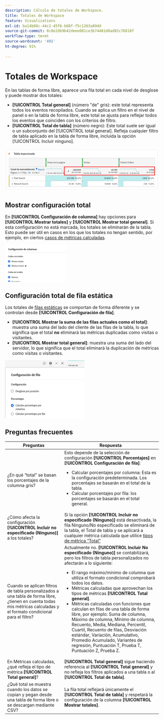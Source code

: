 ```yaml
---
description: Cálculo de totales de Workspace.
title: Totales de Workspace
feature: Visualizations
exl-id: ba14b88c-44c2-45f6-b68f-f5c1263a89dd
source-git-commit: 8c8e2db9b42deee081ce3b74481d0ad82c76818f
workflow-type: tm+mt
source-wordcount: '491'
ht-degree: 91%

---
```


# Totales de Workspace

En las tablas de forma libre, aparece una fila total en cada nivel de desglose y puede mostrar dos totales:

* **[!UICONTROL Total general]** (número &quot;de&quot; gris): este total representa todos los eventos recopilados. Cuando se aplica un filtro en el nivel de panel o en la tabla de forma libre, este total se ajusta para reflejar todos los eventos que coinciden con los criterios de filtro.
* **[!UICONTROL Total de tabla]** (número negro): Este total suele ser igual o un subconjunto del [!UICONTROL total general]. Refleja cualquier filtro de tabla aplicado en la tabla de forma libre, incluida la opción [!UICONTROL Incluir ninguno].

![](assets/total-row.png)

## Mostrar configuración total

En **[!UICONTROL Configuración de columna]** hay opciones para **[!UICONTROL Mostrar totales]** y **[!UICONTROL Mostrar total general]**. Si esta configuración no está marcada, los totales se eliminarán de la tabla. Esto puede ser útil en casos en los que los totales no tengan sentido, por ejemplo, en ciertos [casos de métricas calculadas](https://experienceleague.adobe.com/docs/analytics/components/calculated-metrics/calcmetrics-reference/cm-totals.html?lang=es).

![](assets/column-settings-total.png)

## Configuración total de fila estática

Los totales de [filas estáticas](/help/analysis-workspace/visualizations/freeform-table/column-row-settings/manual-vs-dynamic-rows.md) se comportan de forma diferente y se controlan desde **[!UICONTROL Configuración de fila]**.

* **[!UICONTROL Mostrar la suma de las filas actuales como el total]**: muestra una suma del lado del cliente de las filas de la tabla, lo que significa que el total **no** eliminará las métricas duplicadas como visitas o visitantes.
* **[!UICONTROL Mostrar total general]**: muestra una suma del lado del servidor, lo que significa que el total eliminará la duplicación de métricas como visitas o visitantes.

![](assets/static-rows.png)

## Preguntas frecuentes

| Preguntas | Respuesta |
|---|---|
| ¿En qué “total” se basan los porcentajes de la columna gris? | Esto depende de la selección de configuración **[!UICONTROL Porcentajes]** en **[!UICONTROL Configuración de fila]**:<ul><li>Calcular porcentajes por columna: Esta es la configuración predeterminada. Los porcentajes se basarán en el total de la tabla.</li><li>Calcular porcentajes por fila: los porcentajes se basarán en el total general.</li></ul> |
| ¿Cómo afecta la configuración **[!UICONTROL Incluir no especificado (Ninguno)]** a los totales? | Si la opción **[!UICONTROL Incluir no especificado (Ninguno)]** está desactivada, la fila Ninguno/No especificado se eliminará de la tabla, el Total de tabla y se aplicará a cualquier métrica calculada que utilice [tipos de métrica “Total”](https://experienceleague.adobe.com/docs/analytics/components/calculated-metrics/calcmetric-workflow/m-metric-type-alloc.html?lang=es) |
| Cuando se aplican filtros de tabla personalizados a una tabla de forma libre, ¿tienen en cuenta todas mis métricas calculadas y el formato condicional para el filtro? | Actualmente no. **[!UICONTROL Incluir No especificado (Ninguno)]** se contabilizará, pero los filtros de tabla personalizados no afectarán a lo siguiente:<ul><li>El rango máximo/mínimo de columna que utiliza el formato condicional comprobará todos los datos.</li><li>Métricas calculadas que aprovechan los tipos de métricas **[!UICONTROL Total general]**.</li><li>Métricas calculadas con funciones que calculan en filas de una tabla de forma libre, por ejemplo: Suma de columna, Máximo de columna, Mínimo de columna, Recuento, Media, Mediana, Percentil, Cuartil, Recuento de filas, Desviación estándar, Variación, Acumulativo, Promedio Acumulado, Variantes de regresión, Puntuación T, Prueba T, Puntuación Z, Prueba Z.</li></ul> |
| En Métricas calculadas, ¿qué refleja el tipo de métrica **[!UICONTROL Total general]**? | **[!UICONTROL Total general]** sigue haciendo referencia al **[!UICONTROL Total general]** y no refleja los filtros aplicados a una tabla o al **[!UICONTROL Total de tabla]**. |
| ¿Qué total se muestra cuando los datos se copian y pegan desde una tabla de forma libre o se descargan mediante CSV? | La fila total reflejará únicamente el **[!UICONTROL Total de tabla]** y respetará la configuración de la columna **[!UICONTROL Mostrar totales]**. |
